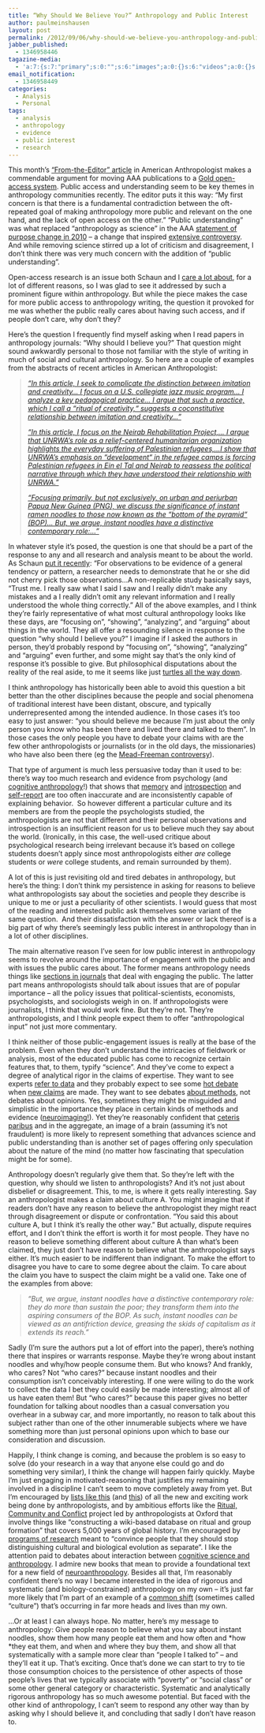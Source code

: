 ```yaml
---
title: “Why Should We Believe You?” Anthropology and Public Interest
author: paulmeinshausen
layout: post
permalink: /2012/09/06/why-should-we-believe-you-anthropology-and-public-interest/
jabber_published:
  - 1346958446
tagazine-media:
  - 'a:7:{s:7:"primary";s:0:"";s:6:"images";a:0:{}s:6:"videos";a:0:{}s:11:"image_count";i:0;s:6:"author";s:8:"20544712";s:7:"blog_id";s:8:"32115977";s:9:"mod_stamp";s:19:"2012-09-06 19:07:22";}'
email_notification:
  - 1346958449
categories:
  - Analysis
  - Personal
tags:
  - analysis
  - anthropology
  - evidence
  - public interest
  - research
---
```

This month’s [“From-the-Editor” article][1] in American Anthropologist makes a commendable argument for moving AAA publications to a [Gold open-access system][2]. Public access and understanding seem to be key themes in anthropology communities recently. The editor puts it this way: “My first concern is that there is a fundamental contradiction between the oft-repeated goal of making anthropology more public and relevant on the one hand, and the lack of open access on the other.” “Public understanding” was what replaced “anthropology as science” in the AAA [statement of purpose change in 2010][3] &#8211; a change that inspired [extensive controversy][4]. And while removing science stirred up a lot of criticism and disagreement, I don’t think there was very much concern with the addition of “public understanding”. <!--more-->

Open-access research is an issue both Schaun and I [care a lot about][5], for a lot of different reasons, so I was glad to see it addressed by such a prominent figure within anthropology. But while the piece makes the case for more public access to anthropology writing, the question it provoked for me was whether the public really cares about having such access, and if people don’t care, why don’t they?

Here’s the question I frequently find myself asking when I read papers in anthropology journals: “Why should I believe you?” That question might sound awkwardly personal to those not familiar with the style of writing in much of social and cultural anthropology. So here are a couple of examples from the abstracts of recent articles in American Anthropologist:

> *[“In this article, I seek to complicate the distinction between imitation and creativity… I focus on a U.S. collegiate jazz music program… I analyze a key pedagogical practice… I argue that such a practice, which I call a &#8220;ritual of creativity,“ suggests a coconstitutive relationship between imitation and creativity…”][6]*
> 
> *[“In this article, I focus on the Neirab Rehabilitation Project,… I argue that UNRWA&#8217;s role as a relief-centered humanitarian organization highlights the everyday suffering of Palestinian refugees,…I show that UNRWA&#8217;s emphasis on &#8220;development“ in the refugee camps is forcing Palestinian refugees in Ein el Tal and Neirab to reassess the political narrative through which they have understood their relationship with UNRWA.”][7]*
> 
> *[“Focusing primarily, but not exclusively, on urban and periurban Papua New Guinea (PNG), we discuss the significance of instant ramen noodles to those now known as the &#8220;bottom of the pyramid“ (BOP)… But, we argue, instant noodles have a distinctive contemporary role:…”][8]*

In whatever style it’s posed, the question is one that should be a part of the response to any and all research and analysis meant to be about the world. As Schaun [put it recently][9]: “For observations to be evidence of a general tendency or pattern, a researcher needs to demonstrate that he or she did not cherry pick those observations…A non-replicable study basically says, “Trust me. I really saw what I said I saw and I really didn’t make any mistakes and a I really didn’t omit any relevant information and I really understood the whole thing correctly.” All of the above examples, and I think they’re fairly representative of what most cultural anthropology looks like these days, are “focusing on”, “showing”, “analyzing”, and “arguing” about things in the world. They all offer a resounding silence in response to the question “why should I believe you?” I imagine if I asked the authors in person, they’d probably respond by “focusing on”, “showing”, “analyzing” and “arguing” even further, and some might say that’s the only kind of response it’s possible to give. But philosophical disputations about the reality of the real aside, to me it seems like just [turtles all the way down][10].

I think anthropology has historically been able to avoid this question a bit better than the other disciplines because the people and social phenomena of traditional interest have been distant, obscure, and typically underrepresented among the intended audience. In those cases it’s too easy to just answer: “you should believe me because I’m just about the only person you know who has been there and lived there and talked to them”. In those cases the only people you have to debate your claims with are the few other anthropologists or journalists (or in the old days, the missionaries) who have also been there (eg the [Mead-Freeman controversy][11]).

That type of argument is much less persuasive today than it used to be: there’s way too much research and evidence from psychology (and [cognitive anthropology][12]!) that shows that [memory][13] and [introspection][14] and [self-report][15] are too often inaccurate and are inconsistently capable of explaining behavior.  So however different a particular culture and its members are from the people the psychologists studied, the anthropologists are not that different and their personal observations and introspection is an insufficient reason for us to believe much they say about the world. (Ironically, in this case, the well-used critique about psychological research being irrelevant because it’s based on college students doesn’t apply since most anthropologists either *are* college students or *were* college students, and remain surrounded by them).

A lot of this is just revisiting old and tired debates in anthropology, but here’s the thing: I don’t think my persistence in asking for reasons to believe what anthropologists say about the societies and people they describe is unique to me or just a peculiarity of other scientists. I would guess that most of the reading and interested public ask themselves some variant of the same question.  And their dissatisfaction with the answer or lack thereof is a big part of why there’s seemingly less public interest in anthropology than in a lot of other disciplines.

The main alternative reason I’ve seen for low public interest in anthropology seems to revolve around the importance of engagement with the public and with issues the public cares about. The former means anthropology needs things like [sections in journals][16] that deal with engaging the public. The latter part means anthropologists should talk about issues that are of popular importance – all the policy issues that political-scientists, economists, psychologists, and sociologists weigh in on. If anthropologists were journalists, I think that would work fine. But they’re not. They’re anthropologists, and I think people expect them to offer “anthropological input” not just more commentary.

I think neither of those public-engagement issues is really at the base of the problem. Even when they don’t understand the intricacies of fieldwork or analysis, most of the educated public has come to recognize certain features that, to them, typify “science”. And they’ve come to expect a degree of analytical rigor in the claims of expertise. They want to see experts [refer to data][17] and they probably expect to see some [hot debate][18] when [new claims][19] are made. They want to see debates [about methods][20], not debates about opinions. Yes, sometimes they might be misguided and simplistic in the importance they place in certain kinds of methods and evidence ([neuroimaging!][21]). Yet they’re reasonably confident that [ceteris paribus][22] and in the aggregate, an image of a brain (assuming it’s not fraudulent) is more likely to represent something that advances science and public understanding than is another set of pages offering only speculation about the nature of the mind (no matter how fascinating that speculation might be for some).

Anthropology doesn’t regularly give them that. So they’re left with the question, why should we listen to anthropologists? And it’s not just about disbelief or disagreement. This, to me, is where it gets really interesting. Say an anthropologist makes a claim about culture A. You might imagine that if readers don’t have any reason to believe the anthropologist they might react through disagreement or dispute or confrontation. “You said this about culture A, but I think it’s really the other way.” But actually, dispute requires effort, and I don’t think the effort is worth it for most people. They have no reason to believe something different about culture A than what’s been claimed, they just don’t have reason to believe what the anthropologist says either. It’s much easier to be indifferent than indignant. To make the effort to disagree you have to care to some degree about the claim. To care about the claim you have to suspect the claim might be a valid one. Take one of the examples from above:

> *“But, we argue, instant noodles have a distinctive contemporary role: they do more than sustain the poor; they transform them into the aspiring consumers of the BOP. As such, instant noodles can be viewed as an antifriction device, greasing the skids of capitalism as it extends its reach.”*

Sadly (I’m sure the authors put a lot of effort into the paper), there’s nothing there that inspires or warrants response. Maybe they’re wrong about instant noodles and why/how people consume them. But who knows? And frankly, who cares? Not “who cares?” because instant noodles and their consumption isn’t conceivably interesting. If one were wiling to do the work to collect the data I bet they could easily be made interesting; almost all of us have eaten them! But “who cares?” because this paper gives no better foundation for talking about noodles than a casual conversation you overhear in a subway car, and more importantly, no reason to talk about this subject rather than one of the other innumerable subjects where we have something more than just personal opinions upon which to base our consideration and discussion.

Happily, I think change is coming, and because the problem is so easy to solve (do your research in a way that anyone else could go and do something very similar), I think the change will happen fairly quickly. Maybe I’m just engaging in motivated-reasoning that justifies my remaining involved in a discipline I can’t seem to move completely away from yet. But I’m encouraged by [lists like this][23] (and [this][24]) of all the new and exciting work being done by anthropologists, and by ambitious efforts like the [Ritual, Community and Conflict][25] project led by anthropologists at Oxford that involve things like “constructing a wiki-based database on ritual and group formation” that covers 5,000 years of global history. I’m encouraged by [programs of research][26] meant to “convince people that they should stop distinguishing cultural and biological evolution as separate”. I like the attention paid to debates about interaction between [cognitive science and anthropology][27]. I admire new books that mean to provide a foundational text for a new field of [neuroanthropology][28]. Besides all that, I’m reasonably confident there’s no way I became interested in the idea of rigorous and systematic (and biology-constrained) anthropology on my own – it’s just far more likely that I’m part of an example of a [common shift][29] (sometimes called “culture”) that’s occurring in far more heads and lives than my own.

…Or at least I can always hope. No matter, here’s my message to anthropology: Give people reason to believe what you say about instant noodles, show them how many people eat them and how often and *how *they eat them, and when and where they buy them, and show all that systematically with a sample more clear than “people I talked to” – and they’ll eat it up. That’s exciting. Once that’s done we can start to try to tie those consumption choices to the persistence of other aspects of those people’s lives that we typically associate with “poverty” or “social class” or some other general category or characteristic. Systematic and analytically rigorous anthropology has so much awesome potential. But faced with the other kind of anthropology, I can’t seem to respond any other way than by asking why I should believe it, and concluding that sadly I don’t have reason to.

 [1]: http://evols.library.manoa.hawaii.edu/bitstream/handle/10524/23589/Boellstorff-114.3%20From%20the%20Editor.pdf?sequence=3
 [2]: http://en.wikipedia.org/wiki/Open_access
 [3]: http://openanthcoop.ning.com/profiles/blogs/aaa-new-longrange-plan-drops
 [4]: http://blogs.plos.org/neuroanthropology/2010/12/01/anthropology-science-and-public-understanding/
 [5]: http://housesofstones.github.io/2012/06/13/we-dont-need-better-research-we-need-more-research-with-search-options/
 [6]: http://onlinelibrary.wiley.com/doi/10.1111/j.1548-1433.2011.01395.x/abstract
 [7]: http://onlinelibrary.wiley.com/doi/10.1111/j.1548-1433.2011.01399.x/abstract
 [8]: http://onlinelibrary.wiley.com/doi/10.1111/j.1548-1433.2011.01394.x/abstract
 [9]: http://housesofstones.github.io/2012/05/09/the-qualitativequantitative-divide-is-sort-of-useless-focus-on-replicability-instead/
 [10]: http://en.wikipedia.org/wiki/Turtles_all_the_way_down
 [11]: http://en.wikipedia.org/wiki/Coming_of_Age_in_Samoa#The_Mead-Freeman_controversy
 [12]: http://moreno.ss.uci.edu/43.pdf
 [13]: http://intl-pss.sagepub.com/content/20/5/551.full
 [14]: http://www.amazon.com/Strangers-Ourselves-Discovering-Adaptive-Unconscious/dp/0674013824
 [15]: http://neuroskeptic.blogspot.com/2012/08/beyond-self-report.html
 [16]: http://www.aaanet.org/publications/ameranthro.cfm
 [17]: http://marginalrevolution.com/marginalrevolution/2012/08/chris-hayes-responds.html
 [18]: http://genomeinformatician.blogspot.com/2012/09/encode-my-own-thoughts.html
 [19]: http://johnhawks.net/weblog/reviews/archaeology/recent/indo-european-anatolia-bouckaert-2012.html
 [20]: http://www.telegraph.co.uk/science/large-hadron-collider/9102355/Large-Hadron-Collider-at-CERN-Einstein-was-right-all-along.html
 [21]: http://www.sciencedaily.com/releases/2007/10/071002151837.htm
 [22]: http://en.wikipedia.org/wiki/Ceteris_paribus
 [23]: http://monkeysuncle.stanford.edu/?p=697
 [24]: http://www.stanford.edu/class/anthro31/Links/links.html
 [25]: http://edge.org/memberbio/harvet_whitehouse
 [26]: http://edge.org/conversation/how-culture-drove-human-evolution
 [27]: http://www.cognitionandculture.net/home/news/58-cfps/2462-does-cognitive-science-need-anthropology
 [28]: http://mitpress.mit.edu/catalog/item/default.asp?ttype=2&tid=13030
 [29]: http://www.newstrackindia.com/newsdetails/2012/06/12/157-Why-some-baby-names-become-more-popular-than-others.html